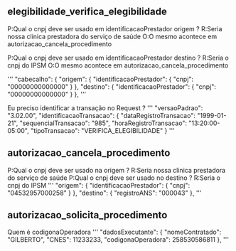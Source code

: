 ## elegibilidade_verifica_elegibilidade
P:Qual o cnpj deve ser usado em identificacaoPrestador origem ?
R:Seria nossa clinica prestadora do serviço de saúde 
O:O mesmo acontece em autorizacao_cancela_procedimento

P:Qual o cnpj deve ser usado em identificacaoPrestador destino ?
R:Seria o cnpj do IPSM
O:O mesmo acontece em autorizacao_cancela_procedimento

'''
    "cabecalho": {
        "origem": {
            "identificacaoPrestador": {
                "cnpj": "00000000000000"
            }
        },
        "destino": {
            "identificacaoPrestador": {
                "cnpj": "00000000000000"
            }
        },
'''


Eu preciso identificar a transação no Request ?
'''
        "versaoPadrao": "3.02.00",
        "identificacaoTransacao": {
            "dataRegistroTransacao": "1999-01-21",
            "sequencialTransacao": "985",
            "horaRegistroTransacao": "13:20:00-05:00",
            "tipoTransacao": "VERIFICA_ELEGIBILIDADE"
        }
'''

## autorizacao_cancela_procedimento
P:Qual o cnpj deve ser usado na origem ?
R:Seria nossa clinica prestadora do serviço de saúde 
P:Qual o cnpj deve ser usado no destino ?
R:Seria o cnpj do IPSM
'''
        "origem": {
            "identificacaoPrestador": {
                "cnpj": "04532957000258"
            }
        },
        "destino": {
            "registroANS": "000043"
        },
'''

## autorizacao_solicita_procedimento
Quem é codigonaOperadora
'''
                "dadosExecutante": {
                    "nomeContratado": "GILBERTO",
                    "CNES": 11233233,
                    "codigonaOperadora": 258530586811
                },
'''